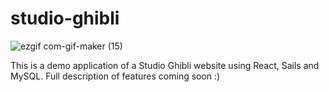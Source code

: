 # studio-ghibli

![ezgif com-gif-maker (15)](https://user-images.githubusercontent.com/90587567/162606336-961323e1-e510-43ef-a495-7aca4209b3cf.gif)

This is a demo application of a Studio Ghibli website using React, Sails and MySQL. Full description of features coming soon :)



